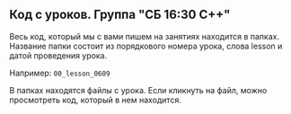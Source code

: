 ## Код с уроков. Группа "СБ 16:30 C++"

<p>Весь код, который мы с вами пишем на занятиях находится в папках. Название папки состоит из порядкового номера урока, слова lesson и датой проведения урока.</p>
<p>Например: <code>00_lesson_0609</code></p>

<p>В папках находятся файлы с урока. Если кликнуть на файл, можно просмотреть код, который в нем находится.</p>